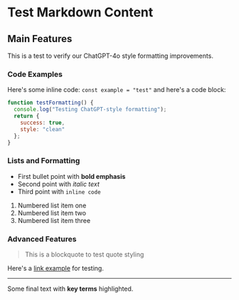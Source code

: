 # Test Markdown Content

## Main Features

This is a test to verify our ChatGPT-4o style formatting improvements.

### Code Examples

Here's some inline code: `const example = "test"` and here's a code block:

```javascript
function testFormatting() {
  console.log("Testing ChatGPT-style formatting");
  return {
    success: true,
    style: "clean"
  };
}
```

### Lists and Formatting

* First bullet point with **bold emphasis**
* Second point with *italic text*
* Third point with `inline code`

1. Numbered list item one
2. Numbered list item two
3. Numbered list item three

### Advanced Features

> This is a blockquote to test quote styling

Here's a [link example](https://example.com) for testing.

---

Some final text with **key terms** highlighted.